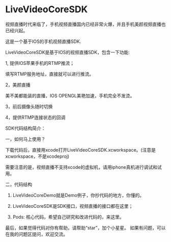 # LiveVideoCoreSDK
视频直播时代来临了，手机视频直播国内已经非常火爆，并且手机美颜视频直播也已经兴起。

这是一个基于IOS的手机视频直播SDK.


LiveVideoCoreSDK是基于IOS的视频直播SDK，包含一下功能:

1, 提供IOS苹果手机的RTMP推流；

填写RTMP服务地址，直接就可以进行推流。

2，美颜直播

美不美都能装的直播，IOS OPENGL美艳加速，手机完全不发烫。

3，前后摄像头随时切换

4，提供RTMP连接状态的回调



SDK代码结构简介：

一，如何马上使用？

下载代码后，直接用xcode打开LiveVideoCoreSDK.xcworkspace。(注意是xcworkspace，不是xcodeproj)

需要注意的是，视频直播不支持xcode的虚拟机，请用iphone真机进行调试和试用。


二，代码结构

1) LiveVideoCoreDemo就是Demo例子，你抄代码的地方，你懂的。

2) LiveVideoCoreSDK是SDK接口，视频直播的接口都在这里；

3) Pods: 核心代码，希望自己研究和改进代码的，来这里。

最后，如果觉得代码对你有帮助，请帮助“star”，加个小星星。
如果有问题，可以在我的问题区提问，欢迎交流。
